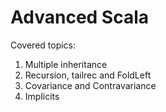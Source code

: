 # Advanced Scala

Covered topics:

1. Multiple inheritance
1. Recursion, tailrec and FoldLeft
1. Covariance and Contravariance
1. Implicits
